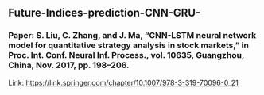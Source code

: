 ## Future-Indices-prediction-CNN-GRU-

### Paper:  S. Liu, C. Zhang, and J. Ma, “CNN-LSTM neural network model for quantitative strategy analysis in stock markets,” in Proc. Int. Conf. Neural Inf. Process., vol. 10635, Guangzhou, China, Nov. 2017, pp. 198–206.

Link: https://link.springer.com/chapter/10.1007/978-3-319-70096-0_21
